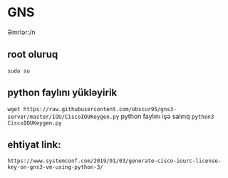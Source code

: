 # GNS

Əmrlər:/n
## root oluruq
`sudo su`
## python faylını yükləyirik
`wget https://raw.githubusercontent.com/obscur95/gns3-server/master/IOU/CiscoIOUKeygen.py`
python faylını işə salırıq
`python3 CiscoIOUKeygen.py` 

## ehtiyat link: 
`https://www.systemconf.com/2019/01/03/generate-cisco-iourc-license-key-on-gns3-vm-using-python-3/`

